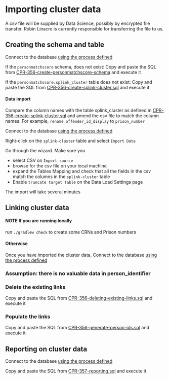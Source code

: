 # Importing cluster data
A csv file will be supplied by Data Science, possibly by encrypted file transfer. Robin Linacre is currently responsible for transferring the file to us.

## Creating the schema and table
Connect to the database [using the process defined](https://user-guide.cloud-platform.service.justice.gov.uk/documentation/other-topics/rds-external-access.html)

If the `personmatchscore` schema, does not exist:
Copy and paste the SQL from  [CPR-356-create-personmatchscore-schema](CPR-356-create-personmatchscore-schema.sql) and execute it

If the `personmatchscore.splink_cluster` table does not exist:
Copy and paste the SQL from  [CPR-356-create-splink-cluster.sql](CPR-356-create-splink-cluster.sql) and execute it

#### Data import

Compare the column names with the table splink_cluster as defined in [CPR-356-create-splink-cluster.sql](CPR-356-create-splink-cluster.sql) and amend the csv file to match the column names. For example, `rename offender_id_display` to `prison_number`

Connect to the database [using the process defined](https://user-guide.cloud-platform.service.justice.gov.uk/documentation/other-topics/rds-external-access.html)

Right-click on the `splink-cluster` table and select `Import Data`

Go through the wizard. Make sure you
- select CSV on `Import source`
- browse for the csv file on your local machine
- expand the Tables Mapping and check that all the fields in the csv match the columns in the `splink-cluster` table
- Enable `truncate target table` on the Data Load Settings page

The import will take several minutes

## Linking cluster data
#### NOTE If you are running locally

run `./gradlew check` to create some CRNs and Prison numbers

#### Otherwise
Once you have imported the cluster data, 
Connect to the database [using the process defined](https://user-guide.cloud-platform.service.justice.gov.uk/documentation/other-topics/rds-external-access.html)

### Assumption: there is no valuable data in person_identifier
### Delete the existing links
Copy and paste the SQL from  [CPR-356-deleting-existing-links.sql](CPR-356-deleting-existing-links.sql) and execute it

### Populate the links
Copy and paste the SQL from  [CPR-356-generate-person-ids.sql](CPR-356-generate-person-ids.sql) and execute it

## Reporting on cluster data

Connect to the database [using the process defined](https://user-guide.cloud-platform.service.justice.gov.uk/documentation/other-topics/rds-external-access.html)

Copy and paste the SQL from  [CPR-357-reporting.sql](CPR-357-reporting.sql) and execute it

